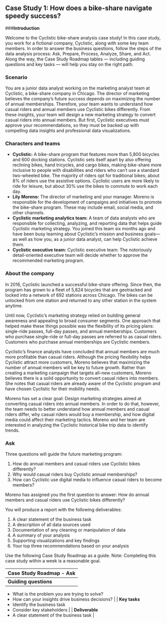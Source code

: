 ## Case Study 1: How does a bike-share navigate speedy success?

###**Introduction**

Welcome to the Cyclistic bike-share analysis case study! In this case study, you work for a fictional company, Cyclistic, along with some key team members. In order to answer the business questions, follow the steps of the data analysis process: Ask, Prepare, Process, Analyze, Share, and Act. Along the way, the Case Study Roadmap tables — including guiding questions and key tasks — will help you stay on the right path.

### Scenario

You are a junior data analyst working on the marketing analyst team at Cyclistic, a bike-share company in Chicago. The director of marketing believes the company’s future success depends on maximizing the number of annual memberships. Therefore, your team wants to understand how casual riders and annual members use Cyclistic bikes differently. From these insights, your team will design a new marketing strategy to convert casual riders into annual members. But first, Cyclistic executives must approve your recommendations, so they must be backed up with compelling data insights and professional data visualizations.

### Characters and teams

- **Cyclistic:** A bike-share program that features more than 5,800 bicycles and 600 docking stations. Cyclistic sets itself apart by also offering reclining bikes, hand tricycles, and cargo bikes, making bike-share more inclusive to people with disabilities and riders who can’t use a standard two-wheeled bike. The majority of riders opt for traditional bikes; about 8% of riders use the assistive options. Cyclistic users are more likely to ride for leisure, but about 30% use the bikes to commute to work each day.
- **Lily Moreno:** The director of marketing and your manager. Moreno is responsible for the development of campaigns and initiatives to promote the bike-share program. These may include email, social media, and other channels.
- **Cyclistic marketing analytics team:** A team of data analysts who are responsible for collecting, analyzing, and reporting data that helps guide Cyclistic marketing strategy. You joined this team six months ago and have been busy learning about Cyclistic’s mission and business goals—as well as how you, as a junior data analyst, can help Cyclistic achieve them.
- **Cyclistic executive team:** Cyclistic executive team: The notoriously detail-oriented executive team will decide whether to approve the recommended marketing program.

### About the company

In 2016, Cyclistic launched a successful bike-share offering. Since then, the program has grown to a fleet of 5,824 bicycles that are geotracked and locked into a network of 692 stations across Chicago. The bikes can be unlocked from one station and returned to any other station in the system anytime.

Until now, Cyclistic’s marketing strategy relied on building general awareness and appealing to broad consumer segments. One approach that helped make these things possible was the flexibility of its pricing plans: single-ride passes, full-day passes, and annual memberships. Customers who purchase single-ride or full-day passes are referred to as casual riders. Customers who purchase annual memberships are Cyclistic members.

Cyclistic’s finance analysts have concluded that annual members are much more profitable than casual riders. Although the pricing flexibility helps Cyclistic attract more customers, Moreno believes that maximizing the number of annual members will be key to future growth. Rather than creating a marketing campaign that targets all-new customers, Moreno believes there is a solid opportunity to convert casual riders into members. She notes that casual riders are already aware of the Cyclistic program and have chosen Cyclistic for their mobility needs.

Moreno has set a clear goal: Design marketing strategies aimed at converting casual riders into annual members. In order to do that, however, the team needs to better understand how annual members and casual riders differ, why casual riders would buy a membership, and how digital media could affect their marketing tactics. Moreno and her team are interested in analyzing the Cyclistic historical bike trip data to identify trends.

### Ask

Three questions will guide the future marketing program:
  1. How do annual members and casual riders use Cyclistic bikes differently?
  2. Why would casual riders buy Cyclistic annual memberships?
  3. How can Cyclistic use digital media to influence casual riders to become members?

Moreno has assigned you the first question to answer: How do annual members and casual riders use Cyclistic bikes differently?

You will produce a report with the following deliverables:
  1. A clear statement of the business task
  2. A description of all data sources used
  3. Documentation of any cleaning or manipulation of data
  4. A summary of your analysis
  5. Supporting visualizations and key findings
  6. Your top three recommendations based on your analysis

Use the following Case Study Roadmap as a guide. Note: Completing this case study within a week is a reasonable goal.

| Case Study Roadmap - Ask  |
| ------------------------- |
| **Guiding questions** 
  - What is the problem you are trying to solve?
  - How can your insights drive business decisions?  |
| **Key tasks** 
  - Identify the business task
  - Consider key stakeholders |
| **Deliverable**
  - A clear statement of the business task |

